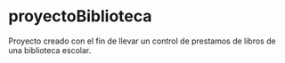 # proyectoBiblioteca

Proyecto creado con el fin de llevar un control de prestamos de  libros de una biblioteca escolar.




